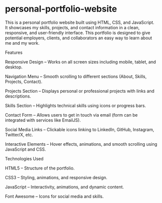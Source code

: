 # personal-portfolio-website

This is a personal portfolio website built using HTML, CSS, and JavaScript. It showcases my skills, projects, and contact information in a clean, responsive, and user-friendly interface. This portfolio is designed to give potential employers, clients, and collaborators an easy way to learn about me and my work.

Features

Responsive Design – Works on all screen sizes including mobile, tablet, and desktop.

Navigation Menu – Smooth scrolling to different sections (About, Skills, Projects, Contact).

Projects Section – Displays personal or professional projects with links and descriptions.

Skills Section – Highlights technical skills using icons or progress bars.

Contact Form – Allows users to get in touch via email (form can be integrated with services like EmailJS).

Social Media Links – Clickable icons linking to LinkedIn, GitHub, Instagram, Twitter/X, etc.

Interactive Elements – Hover effects, animations, and smooth scrolling using JavaScript and CSS.

Technologies Used

HTML5 – Structure of the portfolio.

CSS3 – Styling, animations, and responsive design.

JavaScript – Interactivity, animations, and dynamic content.

Font Awesome – Icons for social media and skills.

